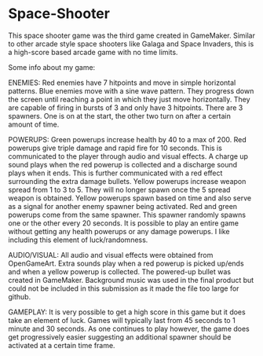 # Space-Shooter
This space shooter game was the third game created in GameMaker. Similar to other arcade style space shooters like Galaga and Space Invaders, this is a high-score based arcade game with no time limits. 

Some info about my game:

 ENEMIES: Red enemies have 7 hitpoints and move in simple horizontal patterns. Blue enemies move with a sine wave pattern. They progress down the screen until reaching a point in which they just move horizontally. They are capable of firing in bursts of 3 and only have 3 hitpoints. There are 3 spawners. One is on at the start, the other two turn on after a certain amount of time.
 
 POWERUPS: Green powerups increase health by 40 to a max of 200. Red powerups give triple damage and rapid fire for 10 seconds. This is communicated to the player through audio and visual effects. A charge up sound plays when the red powerup is collected and a discharge sound plays when it ends. This is further communicated with a red effect surrounding the extra damage bullets. Yellow powerups increase weapon spread from 1 to 3 to 5. They will no longer spawn once the 5 spread weapon is obtained. Yellow powerups spawn based on time and also serve as a signal for another enemy spawner being activated. Red and green powerups come from the same spawner. This spawner randomly spawns one or the other every 20 seconds. It is possible to play an entire game without getting any health powerups or any damage powerups. I like including this element of luck/randomness.
 
 AUDIO/VISUAL: All audio and visual effects were obtained from OpenGameArt. Extra sounds play when a red powerup is picked up/ends and when a yellow powerup is collected. The powered-up bullet was created in GameMaker. Background music was used in the final product but could not be included in this submission as it made the file too large for github.
 
 GAMEPLAY: It is very possible to get a high score in this game but it does take an element of luck. Games will typically last from 45 seconds to 1 minute and 30 seconds. As one continues to play however, the game does get progressively easier suggesting an additional spawner should be activated at a certain time frame.

